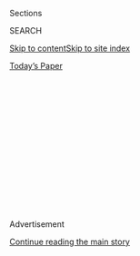 <div id="app">

<div>

<div>

<div>

<div class="NYTAppHideMasthead css-1q2w90k e1suatyy0">

<div class="section css-ui9rw0 e1suatyy2">

<div class="css-eph4ug er09x8g0">

<div class="css-6n7j50">

</div>

<span class="css-1dv1kvn">Sections</span>

<div class="css-10488qs">

<span class="css-1dv1kvn">SEARCH</span>

</div>

[Skip to content](#site-content)[Skip to site
index](#site-index)

</div>

<div class="css-10698na e1huz5gh0">

</div>

</div>

<div id="masthead-bar-one" class="section hasLinks css-15hmgas e1csuq9d3">

<div class="css-uqyvli e1csuq9d0">

</div>

<div class="css-1uqjmks e1csuq9d1">

</div>

<div class="css-9e9ivx">

[](https://myaccount.nytimes3xbfgragh.onion/auth/login?response_type=cookie&client_id=vi)

</div>

<div class="css-1bvtpon e1csuq9d2">

[Today’s
Paper](https://www.nytimes3xbfgragh.onion/section/todayspaper)

</div>

</div>

</div>

</div>

<div data-aria-hidden="false">

<div id="site-content" data-role="main">

<div>

<div class="css-1aor85t" style="opacity:0.000000001;z-index:-1;visibility:hidden">

<div class="css-1hqnpie">

<div class="css-epjblv">

<span class="css-17xtcya">[Opinion](/section/opinion)</span><span class="css-x15j1o">|</span><span class="css-fwqvlz">The
Siren Song of ‘One
State’</span>

</div>

<div class="css-k008qs">

<div class="css-1iwv8en">

<span class="css-18z7m18"></span>

<div>

</div>

</div>

<span class="css-1n6z4y">https://nyti.ms/3i2eWdp</span>

<div class="css-1705lsu">

<div class="css-4xjgmj">

<div class="css-4skfbu" data-role="toolbar" data-aria-label="Social Media Share buttons, Save button, and Comments Panel with current comment count" data-testid="share-tools">

  - 
  - 
  - 
  - 
    
    <div class="css-6n7j50">
    
    </div>

  - 
  - 

</div>

</div>

</div>

</div>

</div>

</div>

<div id="NYT_TOP_BANNER_REGION" class="css-13pd83m">

</div>

<div id="top-wrapper" class="css-1sy8kpn">

<div id="top-slug" class="css-l9onyx">

Advertisement

</div>

[Continue reading the main
story](#after-top)

<div class="ad top-wrapper" style="text-align:center;height:100%;display:block;min-height:250px">

<div id="top" class="place-ad" data-position="top" data-size-key="top">

</div>

</div>

<div id="after-top">

</div>

</div>

<div>

<div class="css-v5btjw etb61u70">

<div class="css-v05ibm etb61u71">

[Opinion](/section/opinion)

</div>

</div>

<div id="sponsor-wrapper" class="css-1hyfx7x">

<div id="sponsor-slug" class="css-19vbshk">

Supported by

</div>

[Continue reading the main
story](#after-sponsor)

<div id="sponsor" class="ad sponsor-wrapper" style="text-align:center;height:100%;display:block">

</div>

<div id="after-sponsor">

</div>

</div>

<div class="css-186x18t">

</div>

<div class="css-1vkm6nb ehdk2mb0">

# The Siren Song of ‘One State’

</div>

A hopeless plan could dash hopes for a peaceful resolution between
Israelis and Palestinians.

<div class="css-18e8msd">

<div class="css-vp77d3 epjyd6m0">

<div class="css-1p10dcb ey68jwv0" data-aria-hidden="true">

[![Bret
Stephens](https://static01.graylady3jvrrxbe.onion/images/2017/08/27/insider/bretstephens/bretstephens-thumbLarge-v6.png
"Bret Stephens")](https://www.nytimes3xbfgragh.onion/by/bret-stephens)

</div>

<div class="css-1baulvz">

By [<span class="css-1baulvz last-byline" itemprop="name">Bret
Stephens</span>](https://www.nytimes3xbfgragh.onion/by/bret-stephens)

<div class="css-8atqhb">

Opinion Columnist

</div>

</div>

</div>

  - Aug. 3,
    2020

  - 
    
    <div class="css-4xjgmj">
    
    <div class="css-d8bdto" data-role="toolbar" data-aria-label="Social Media Share buttons, Save button, and Comments Panel with current comment count" data-testid="share-tools">
    
      - 
      - 
      - 
      - 
        
        <div class="css-6n7j50">
        
        </div>
    
      - 
      - 
    
    </div>
    
    </div>

</div>

<div class="css-79elbk" data-testid="photoviewer-wrapper">

<div class="css-z3e15g" data-testid="photoviewer-wrapper-hidden">

</div>

<div class="css-1a48zt4 ehw59r15" data-testid="photoviewer-children">

![<span class="css-cnj6d5 e1z0qqy90" itemprop="copyrightHolder"><span class="css-1ly73wi e1tej78p0">Credit...</span><span><span>Artur
Widak/NurPhoto, via Getty
Images</span></span></span>](https://static01.graylady3jvrrxbe.onion/images/2020/08/03/opinion/03stephensWeb/03stephensWeb-articleLarge.jpg?quality=75&auto=webp&disable=upscale)

</div>

</div>

</div>

<div class="section meteredContent css-1r7ky0e" name="articleBody" itemprop="articleBody">

<div class="css-1fanzo5 StoryBodyCompanionColumn">

<div class="css-53u6y8">

Amos Oz, the Israeli writer who was also a founder of the Peace Now
movement, was once asked by a Norwegian journalist why Jews and
Palestinians couldn’t just live as equal citizens in a single state. Oz
countered by asking why Norway and Sweden couldn’t just merge into a
single state, too, as they had been for most of the 19th century.

“Clearly, Mr. Oz,” the journalist replied, “you know nothing about the
Swedes\!”

I heard Oz tell this story many years ago, so it might have been a
Swedish journalist talking about Norwegians. But the point is the same:
If Norwegians don’t want to share a state with Swedes, if Scots may not
want to share a state with the English, or Catalans with Spaniards, then
how can anyone imagine Israelis and Palestinians, with rivers of blood
between them, joining hands in a common political enterprise?

The idea is utopian in theory and would be disastrous in practice. It
has no support among Jewish Israelis or Israeli-Arab leaders. As for
Palestinians, [a recent poll finds
that](http://pcpsr.org/sites/default/files/Poll%2076%20English%20press%20release%20%D9%8D_June%202020.pdf),
when given a choice of political alternatives, only six percent support
it.

Peter Beinart, however, [endorses
it,](https://www.nytimes3xbfgragh.onion/2020/07/08/opinion/israel-annexation-two-state-solution.html)
and he seeks to start a movement on the left.

I won’t argue here with Beinart on the big picture or the details of his
unworkable and unoriginal plan. (The Libyan dictator Muammar el-Qaddafi
proposed the same thing in [a Times Op-Ed
in 2009](https://www.nytimes3xbfgragh.onion/2009/01/22/opinion/22qaddafi.html).)
But it’s important to point out the types of damage even a feckless
proposal creates, provided it attracts a critical mass of support. Three
points stand out.

</div>

</div>

<div class="css-1fanzo5 StoryBodyCompanionColumn">

<div class="css-53u6y8">

The first is the damage to the hopes of a peaceful two-state settlement.
Israelis have been most amenable to territorial concessions when they
felt reasonably confident that Americans understood their security
predicament (narrow borders, mortal enemies, ambivalent friends) and
believed in the moral necessity of a Jewish state. It’s why the George
W. Bush administration achieved more [in terms of territorial
withdrawals](https://www.nytimes3xbfgragh.onion/2005/08/14/nyregion/pain-of-israels-withdrawal-from-gaza-strip-is-felt-by-american.html)
by hugging Israel close than Barack Obama’s administration did by
[deliberately trying to “maintain
daylight”](https://www.wsj.com/articles/how-obama-abandoned-israel-1434409772)
between Washington and Jerusalem.

This is not old history. Benjamin Netanyahu came close this summer to
unilaterally annexing large parts of the West Bank, [partly on the
view](https://www.washingtonpost.com/outlook/im-an-ardent-zionist-but-israels-annexation-makes-no-sense/2020/06/25/f949e6a4-b59e-11ea-a8da-693df3d7674a_story.html)
that the delegitimization of Israel meant that it should take what it
can get while it can get it. The more Israel is ostracized because it’s
a Jewish state, the less amenable it will be to make concessions of any
sort. Far from creating pressure on Israel to make way for a Palestinian
state, as some advocates of a one-state solution fancy, Beinart and his
fellow travelers are unwitting handmaidens to the Israeli right-wingers
they claim to despise.

Next there is the damage to the Palestinians. Scores of Palestinians
were killed in 2018 and 2019 in a long series of border
[clashes](https://www.theguardian.com/world/ng-interactive/2019/mar/29/a-year-of-bloodshed-at-gaza-border-protests)
in Gaza, purportedly to demand their “right of return” to pre-1967
Israel. That demand, as left-leaning Israeli writers Adi Schwartz and
Einat Wilf demonstrate in their convincing and essential book, “The War
of Return,” has been the central obstacle to reaching a peace
settlement. Unlike the surrender of settlements (which Israel repeatedly
proved willing to abandon in Sinai and Gaza for the sake of peace), it
is the one demand no Israeli government can concede if it means to
preserve the country’s Jewish character.

Anyone who demands that Israel withdraw from part or all of the West
Bank needs to be equally forceful in demanding that Palestinians abandon
this so-called right. One-state advocates achieve the precise opposite:
They foster a crippling fantasy that the right of return need never be
conceded because eventually Israel will be pressured into dissolving
itself. That will never happen, but chances for peace will be missed in
the future, as they were in the past, so long as the fantasy survives.

The final bit of damage is to the American Jewish community. For
decades, the opinions and advice of American Jews mattered to Israel.
But if the views of a significant segment of American Jewish opinion are
soon to harden into a moralizing anti-Zionism, it will only persuade
Israelis to reciprocate with indifference and contempt. Whatever else
advocates of a one-state solution think they are doing, they are
withdrawing from any meaningful dialogue with Israelis about the future
of a Jewish homeland.

</div>

</div>

<div class="css-1fanzo5 StoryBodyCompanionColumn">

<div class="css-53u6y8">

It used to be that Israelis depended on a secure and thriving American
Jewry to help stand up their fragile state. Today it is [American Jewry
that is
fragile](https://www.tabletmag.com/sections/arts-letters/articles/the-collapse),
threatened by dwindling cultural influence, stagnant demographic trends,
increasing alienation from the Democratic Party and abiding discomfort
with the G.O.P., and rising anti-Semitism — [sometimes masked as
anti-Zionism](https://www.nytimes3xbfgragh.onion/2019/02/08/opinion/sunday/israel-progressive-anti-semitism.html)
— from across the political spectrum.

Should American Jews start looking for the exits — just as every other
Diaspora community in history has done, [and continues to
do](https://www.nationalgeographic.com/history/2019/11/french-jews-fleeing-country/)
— they will be grateful to find a Jewish state that resisted the siren
song of “one state.”

*The Times is committed to publishing* [*a diversity of
letters*](https://www.nytimes3xbfgragh.onion/2019/01/31/opinion/letters/letters-to-editor-new-york-times-women.html)
*to the editor. We’d like to hear what you think about this or any of
our articles. Here are some*
[*tips*](https://help.nytimes3xbfgragh.onion/hc/en-us/articles/115014925288-How-to-submit-a-letter-to-the-editor)*.
And here’s our email:*
[*letters@NYTimes.com*](mailto:letters@NYTimes.com)*.*

*Follow The New York Times Opinion section on*
[*Facebook*](https://www.facebookcorewwwi.onion/nytopinion)*,* [*Twitter
(@NYTopinion)*](http://twitter.com/NYTOpinion) *and*
[*Instagram*](https://www.instagram.com/nytopinion/)*.*

</div>

</div>

</div>

<div>

</div>

<div>

</div>

<div>

</div>

<div>

<div id="bottom-wrapper" class="css-1ede5it">

<div id="bottom-slug" class="css-l9onyx">

Advertisement

</div>

[Continue reading the main
story](#after-bottom)

<div id="bottom" class="ad bottom-wrapper" style="text-align:center;height:100%;display:block;min-height:90px">

</div>

<div id="after-bottom">

</div>

</div>

</div>

</div>

</div>

## Site Index

<div>

</div>

## Site Information Navigation

  - [© <span>2020</span> <span>The New York Times
    Company</span>](https://help.nytimes3xbfgragh.onion/hc/en-us/articles/115014792127-Copyright-notice)

<!-- end list -->

  - [NYTCo](https://www.nytco.com/)
  - [Contact
    Us](https://help.nytimes3xbfgragh.onion/hc/en-us/articles/115015385887-Contact-Us)
  - [Work with us](https://www.nytco.com/careers/)
  - [Advertise](https://nytmediakit.com/)
  - [T Brand Studio](http://www.tbrandstudio.com/)
  - [Your Ad
    Choices](https://www.nytimes3xbfgragh.onion/privacy/cookie-policy#how-do-i-manage-trackers)
  - [Privacy](https://www.nytimes3xbfgragh.onion/privacy)
  - [Terms of
    Service](https://help.nytimes3xbfgragh.onion/hc/en-us/articles/115014893428-Terms-of-service)
  - [Terms of
    Sale](https://help.nytimes3xbfgragh.onion/hc/en-us/articles/115014893968-Terms-of-sale)
  - [Site
    Map](https://spiderbites.nytimes3xbfgragh.onion)
  - [Help](https://help.nytimes3xbfgragh.onion/hc/en-us)
  - [Subscriptions](https://www.nytimes3xbfgragh.onion/subscription?campaignId=37WXW)

</div>

</div>

</div>

</div>
